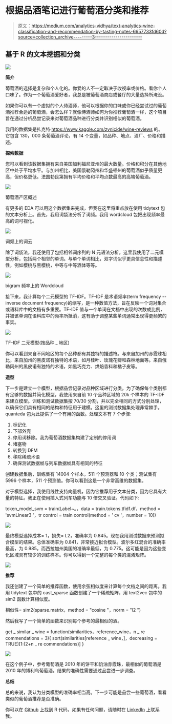 # 根据品酒笔记进行葡萄酒分类和推荐

> 原文：<https://medium.com/analytics-vidhya/text-analytics-wine-classification-and-recommendation-by-tasting-notes-6657733fd60d?source=collection_archive---------3----------------------->

## 基于 R 的文本挖掘和分类

![](img/f8a9caa3175a7b879176e3cadd7da612.png)

**简介**

葡萄酒的选择是复杂和个人化的。你爱的人不一定取决于收视率或价格。看你个人口味了。作为一个葡萄酒爱好者，我总是被葡萄酒商店或餐厅的大量选择所淹没。

如果你可以有一个虚拟的个人侍酒师，他可以根据你的口味或你已经尝试过的葡萄酒推荐合适的葡萄酒，会怎么样？就像侍酒师如何为你推荐葡萄酒一样，这个项目旨在通过分析品尝记录来对葡萄酒品种进行分类并识别相似的葡萄酒。

我用的数据集是扎克特·https://www.kaggle.com/zynicide/wine-reviews 的。它包含 130，000 条葡萄酒评论，有 14 个变量，如品种、地点、酒厂、价格和描述。

**探索数据**

您可以看到该数据集拥有来自美国加利福尼亚州的最大数量。价格和积分在其他地区中处于平均水平。与加州相比，美国俄勒冈州和华盛顿州的葡萄酒似乎质量更高，但价格更低。法国勃艮第拥有平均价格和平均点数最高的高端葡萄酒。

![](img/81f4e445ba3ba6868e50b48da1c5ab97.png)

葡萄酒产区概述

有更多的 EDA 可以用这个数据集来完成，但我在这里将重点放在使用 tidytext 包的文本分析上。首先，我用词袋法分析了词频。我用 wordcloud 包把出现频率最高的词可视化。

![](img/734cd7990d3a69c2dddda979bf95af04.png)

词频上的词云

除了词袋法，我还使用了包括相邻词序列的 N 元语法分析。这里我使用了二元模型分析，包括两个相邻的单词。与单个单词相比，双字词似乎更具信息性和描述性，例如樱桃与黑樱桃，中等与中等酒体等等。

![](img/83eddaf2dca5733d120f7cc12ce405e7.png)

bigram 频率上的 Wordcloud

接下来，我计算每个二元模型的 TF-IDF。TF-IDF 是术语频率(term frequency -- inverse document frequency)的缩写，是一种数值方法，旨在反映一个词对集合或语料库中的文档有多重要。TF-IDF 值与一个单词在文档中出现的次数成比例，并被该单词在语料库中的频率所抵消，这有助于调整某些单词通常出现得更频繁的事实。

![](img/4d12fb504199860fe566eedf680042cb.png)

TF-IDF 二元模型(按品种 _ 地区)

你可以看到来自不同地区的每个品种都有其独特的描述符。与来自加州的赤霞珠相比，来自加州的黑皮诺有独特的术语，如月桂叶、玫瑰花瓣和森林地面等。来自俄勒冈州的黑皮诺有独特的术语，如黑巧克力、烘焙香料和橘子皮等。

**造型**

下一步是建立一个模型，根据品尝记录对品种区域进行分类。为了确保每个类别都有足够的数据并简化模型，我使用来自前 10 个品种区域的 20k 个样本的 TF-IDF 来建立模型。训练和测试数据集按 70/30 分割，并以完全相同的方式分别处理，以确保它们具有相同的结构和特征用于建模。这里的测试数据集处理非常棘手。quanteda 包为此提供了一个有用的函数。处理文本有 7 个步骤:

1.  标记化
2.  下部外壳
3.  停用词移除。我为葡萄酒数据集构建了定制的停用词
4.  堵塞物
5.  转换到 DFM
6.  移除稀疏术语
7.  确保测试数据帧与列车数据帧具有相同的特征

创建数据集后，训练集有 14004 个样本，511 个预测器和 10 个类；测试集有 5996 个样本，511 个预测值。你可以看到这是一个非常高维的数据集。

对于模型选择，我使用线性支持向量机，因为它推荐用于文本分类，因为它具有大量的特征。我正在使用插入式列车功能与 10 倍交叉验证。代码如下:

token_model_svm = train(Label~。，data = train.tokens.tfidf.df，method = 'svmLinear3 '，tr control = train control(method = ' cv '，number = 10))

![](img/f5b46c9313e1c635e088644f20924fd0.png)

最终模型选择成本= 1，损失= L2，准确率为 0.845。现在我用测试数据来预测拟合模型的结果。总体准确率为 0.841，非常接近拟合模型。波尔多红混合的准确率最高，为 0.985，而西拉加州美国的准确率最低，为 0.775。这可能是因为这些变化区域具有较少的训练样本。你可以得到一个完整的每个类的混淆矩阵。

![](img/16931f3c0b778c8302f1d276c64da232.png)

**推荐**

我还创建了一个简单的推荐函数，使用余弦相似度来计算每个文档之间的距离。我用 tidytext 包中的 cast_sparse 函数创建了一个稀疏矩阵，用 text2vec 包中的 sim2 函数计算相似度。

相似性= sim2(sparse.matrix，method = "cosine "，norm = "l2 ")

然后我写了一个简单的函数来识别每个参考的最相似的酒。

get _ similar _ wine = function(similarities，reference_wine，n _ re commendations = 3){
sort(similarities[reference _ wine，]，decreasing = TRUE)[1:(2+n _ re commendations)]
}

![](img/422dcf3eb40f1943747917c820c20635.png)

在这个例子中，参考葡萄酒是 2010 年的饼干和奶油赤霞珠，最相似的葡萄酒是 2010 年的博利乌葡萄酒。结果的准确性需要通过品尝进一步调查。

**总结**

总的来说，我认为分类模型的准确率相当高。下一步可能是品尝一些葡萄酒，看看类似的葡萄酒推荐是否准确。

你可以在 [Github](https://github.com/ellendeng/wine_recommendation) 上找到 R 代码，如果有任何问题，请随时在 [LinkedIn](https://www.linkedin.com/in/ellen-deng/) 上联系我。